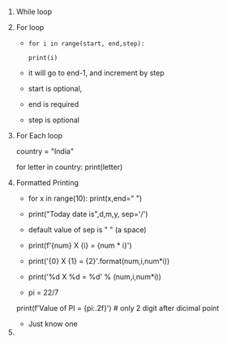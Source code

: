 1. While loop

2. For loop 

    * `for i in range(start, end,step):`
        
        `print(i)`

    * it will go to end-1, and increment by step

    * start is optional,
    * end is required
    * step is optional

3. For Each loop

    country = "India"

    for letter in country:
        print(letter)


4. Formatted Printing

    * for x in range(10):
        print(x,end=" ")


    * print("Today date is",d,m,y, sep='/')

    * default value of sep is " " (a space)


    * print(f'{num} X {i} = {num * i}')


    * print('{0} X {1} = {2}'.format(num,i,num*i))


    * print('%d X %d = %d' % (num,i,num*i))

    
    * pi = 22/7

    print(f'Value of PI = {pi:.2f}') # only 2 digit after dicimal point

    * Just know one 


5. 





















